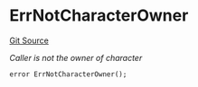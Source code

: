 # ErrNotCharacterOwner
[Git Source](https://github.com/Crossbell-Box/Crossbell-Contracts/blob/638047aa8a24788643a179bc4e4bad5b13618581/contracts/libraries/Error.sol)

*Caller is not the owner of character*


```solidity
error ErrNotCharacterOwner();
```


